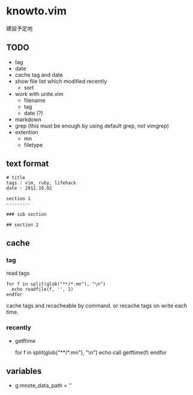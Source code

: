 knowto.vim
==========

建設予定地

TODO
----

  - tag
  - date
  - cache tag and date
  - show file list which modified recently
    - sort
  - work with unite.vim
    - filename
    - tag
    - date (?)
  - markdown
  - grep (this must be enough by using default grep, not vimgrep)
  - extention
    - mn
    - filetype

text format
-----------

    # title
    tags : vim, ruby, lifehack
    date : 2012.10.02
    
    section 1
    ---------
    
    ### sub section
    
    ## section 2

cache
-----

### tag 

read tags

    for f in split(glob("**/*.mn"), "\n")
      echo readfile(f, '', 2)
    endfor

cache tags and recacheable by command.
or recache tags on write each time.

### recently

  - getftime

    for f in split(glob("**/*.mn"), "\n")
      echo call getftime(f)
    endfor

variables
---------

- g:mnote_data_path = ''


